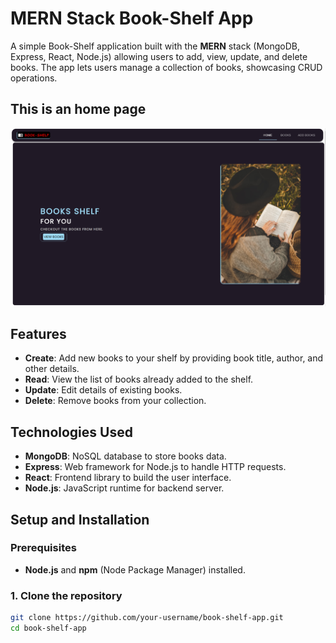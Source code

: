 # MERN Stack Book-Shelf App
A simple Book-Shelf application built with the **MERN** stack (MongoDB, Express, React, Node.js) allowing users to add, view, update, and delete books.
The app lets users manage a collection of books, showcasing CRUD operations.

## This is an home page
![image alt](https://github.com/sandhya2505/book-shelf/blob/main/Screenshot%202024-12-11%20150240.png?raw=true)


## Features

- **Create**: Add new books to your shelf by providing book title, author, and other details.
- **Read**: View the list of books already added to the shelf.
- **Update**: Edit details of existing books.
- **Delete**: Remove books from your collection.

## Technologies Used

- **MongoDB**: NoSQL database to store books data.
- **Express**: Web framework for Node.js to handle HTTP requests.
- **React**: Frontend library to build the user interface.
- **Node.js**: JavaScript runtime for backend server.

## Setup and Installation

### Prerequisites
- **Node.js** and **npm** (Node Package Manager) installed.

### 1. Clone the repository

```bash
git clone https://github.com/your-username/book-shelf-app.git
cd book-shelf-app
